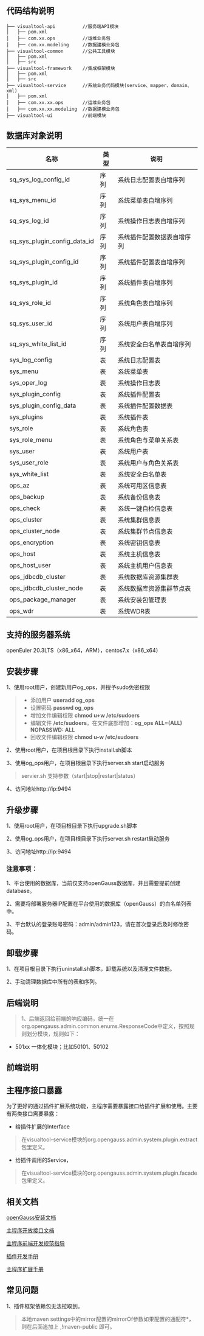 ## 代码结构说明
```
├── visualtool-api          //服务端API模块
│   ├── pom.xml        
│   ├── com.xx.ops          //运维业务包
│   ├── com.xx.modeling     //数据建模业务包
├── visualtool-common       //公共工具模块
│   ├── pom.xml
│   ├── src
├── visualtool-framework    //集成框架模块
│   ├── pom.xml
│   ├── src
├── visualtool-service      //系统业务代码模块(service、mapper、domain、xml)
│   ├── pom.xml
│   ├── com.xx.xx.ops       //运维业务包
│   ├── com.xx.xx.modeling  //数据建模业务包
├── visualtool-ui           //前端模块
```
## 数据库对象说明

| 名称             | 类型  | 说明            |
|----------------|-----|---------------|
| sq_sys_log_config_id         | 序列  | 系统日志配置表自增序列   |
| sq_sys_menu_id     | 序列  | 系统菜单表自增序列     |
| sq_sys_log_id | 序列  | 系统操作日志表自增序列   |
| sq_sys_plugin_config_data_id | 序列  | 系统插件配置数据表自增序列 |
| sq_sys_plugin_config_id      | 序列  | 系统插件配置表自增序列   |
| sq_sys_plugin_id      | 序列  | 系统插件表自增序列     |
| sq_sys_role_id      | 序列  | 系统角色表自增序列     |
| sq_sys_user_id      | 序列  | 系统用户表自增序列     |
| sq_sys_white_list_id      | 序列  | 系统安全白名单表自增序列  |
| sys_log_config      | 表   | 系统日志配置表       |
| sys_menu      | 表   | 系统菜单表         |
| sys_oper_log      | 表   | 系统操作日志表       |
| sys_plugin_config      | 表   | 系统插件配置表       |
| sys_plugin_config_data      | 表   | 系统插件配置数据表     |
| sys_plugins      | 表   | 系统插件表         |
| sys_role      | 表   | 系统角色表         |
| sys_role_menu      | 表   | 系统角色与菜单关系表    |
| sys_user      | 表   | 系统用户表         |
| sys_user_role      | 表   | 系统用户与角色关系表    |
| sys_white_list      | 表   | 系统安全白名单表      |
| ops_az      | 表   | 系统可用区信息表      |
| ops_backup      | 表   | 系统备份信息表       |
| ops_check      | 表   | 系统一键自检信息表     |
| ops_cluster      | 表   | 系统集群信息表       |
| ops_cluster_node      | 表   | 系统集群节点信息表     |
| ops_encryption      | 表   | 系统密钥信息表       |
| ops_host      | 表   | 系统主机信息表       |
| ops_host_user      | 表   | 系统主机用户信息表     |
| ops_jdbcdb_cluster      | 表   | 系统数据库资源集群表    |
| ops_jdbcdb_cluster_node      | 表   | 系统数据库资源集群节点表  |
| ops_package_manager      | 表   | 系统安装包管理表      |
| ops_wdr      | 表   | 系统WDR表        |



## 支持的服务器系统
openEuler 20.3LTS（x86_x64，ARM），centos7.x（x86_x64）
## 安装步骤

1、使用root用户，创建新用户og_ops，并授予sudo免密权限

> + 添加用户 **useradd og_ops**
> + 设置密码 **passwd og_ops**
> + 增加文件编辑权限 **chmod u+w /etc/sudoers**
> + 编辑文件 **/etc/sudoers**，在文件底部增加：**og_ops ALL=(ALL) NOPASSWD: ALL**
> + 回收文件编辑权限 **chmod u-w /etc/sudoers**

2、使用root用户，在项目根目录下执行install.sh脚本

3、使用og_ops用户，在项目根目录下执行server.sh start启动服务

> servier.sh 支持参数（start|stop|restart|status）

4、访问地址http://ip:9494
## 升级步骤

1、使用root用户，在项目根目录下执行upgrade.sh脚本

2、使用og_ops用户，在项目根目录下执行server.sh restart启动服务

3、访问地址http://ip:9494

### 注意事项：
1、平台使用的数据库，当前仅支持openGauss数据库，并且需要提前创建database。

2、需要将部署服务器IP配置在平台使用的数据库（openGauss）的白名单列表中。

3、平台默认的登录账号密码：admin/admin123，请在首次登录后及时修改密码。

## 卸载步骤
1、在项目根目录下执行uninstall.sh脚本，卸载系统以及清理文件数据。

2、手动清理数据库中所有的表和序列。
## 后端说明
> 1、后端返回给前端的响应编码，统一在org.opengauss.admin.common.enums.ResponseCode中定义，按照规则划分模块，规则如下：
+ 501xx 一体化模块；比如50101、50102

## 前端说明

## 主程序接口暴露
为了更好的通过插件扩展系统功能，主程序需要暴露接口给插件扩展和使用。主要有两类接口需要暴露：
+ 给插件扩展的Interface
> 在visualtool-service模块的org.opengauss.admin.system.plugin.extract包里定义。
+ 给插件调用的Service，
> 在visualtool-service模块的org.opengauss.admin.system.plugin.facade包里定义。

## 相关文档
[openGauss安装文档]( https://docs.opengauss.org/zh/docs/3.0.0/docs/installation/%E5%8D%95%E8%8A%82%E7%82%B9%E5%AE%89%E8%A3%85.html )

[主程序开放接口文档]( https://fullstack-dao.feishu.cn/docx/doxcnIa9e0ChR4bJWlx4IyBfzjf )

[主程序前端开发规范指导]( https://fullstack-dao.feishu.cn/docx/doxcnyE9BNt2mm0WV5o2dPqxAec )

[插件开发手册]( https://fullstack-dao.feishu.cn/docx/doxcnu2EjetnyXmL1sYIooyrivp )

[主程序扩展手册]( https://fullstack-dao.feishu.cn/docx/doxcnV63pz1w4bn4Zn1y2lxwJnf )

## 常见问题
1、插件框架依赖包无法拉取到。
> 本地maven settings中的mirror配置的mirrorOf参数如果配置的通配符*，则在后面追加上 ,!maven-public 即可。
> 